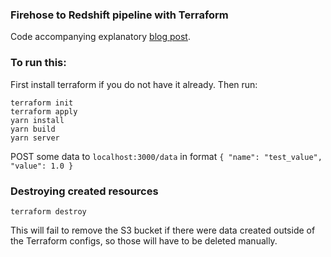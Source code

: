 ### Firehose to Redshift pipeline with Terraform

Code accompanying explanatory [blog post](https://medium.com/@aoc/kinesis-firehose-to-redshift-pipeline-with-terraform-2261b5afd29d).

### To run this:

First install terraform if you do not have it already.
Then run:
```
terraform init
terraform apply
yarn install
yarn build
yarn server
```

POST some data to `localhost:3000/data` in format `{ "name": "test_value", "value": 1.0 }`

### Destroying created resources
```
terraform destroy
```

This will fail to remove the S3 bucket if there were data created outside of the Terraform configs, so those will have to be deleted manually.

